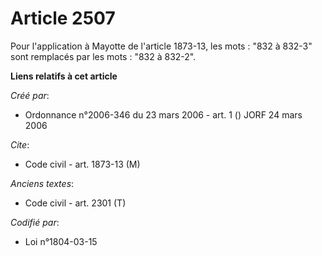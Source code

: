 # Article 2507

Pour l'application à Mayotte de l'article 1873-13, les mots : "832 à 832-3" sont remplacés par les mots : "832 à 832-2".

**Liens relatifs à cet article**

_Créé par_:

  - Ordonnance n°2006-346 du 23 mars 2006 - art. 1 () JORF 24 mars 2006

_Cite_:

  - Code civil - art. 1873-13 (M)

_Anciens textes_:

  - Code civil - art. 2301 (T)

_Codifié par_:

  - Loi n°1804-03-15
